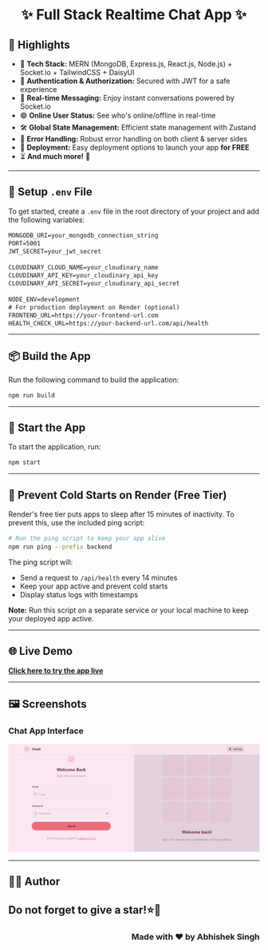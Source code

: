 <div align="center">
<h1>✨ Full Stack Realtime Chat App ✨</h1>
</div>

## **🚀 Highlights**  

- 🌟 **Tech Stack:** MERN (MongoDB, Express.js, React.js, Node.js) + Socket.io + TailwindCSS + DaisyUI  
- 🔐 **Authentication & Authorization:** Secured with JWT for a safe experience  
- 💬 **Real-time Messaging:** Enjoy instant conversations powered by Socket.io  
- 🟢 **Online User Status:** See who's online/offline in real-time  
- 🛠 **Global State Management:** Efficient state management with Zustand  
- 🐞 **Error Handling:** Robust error handling on both client & server sides  
- 🚀 **Deployment:** Easy deployment options to launch your app **for FREE**  
- ⏳ **And much more!** 🎉  

---

## **🔧 Setup `.env` File**  

To get started, create a `.env` file in the root directory of your project and add the following variables:  

```env
MONGODB_URI=your_mongodb_connection_string
PORT=5001
JWT_SECRET=your_jwt_secret

CLOUDINARY_CLOUD_NAME=your_cloudinary_name
CLOUDINARY_API_KEY=your_cloudinary_api_key
CLOUDINARY_API_SECRET=your_cloudinary_api_secret

NODE_ENV=development
# For production deployment on Render (optional)
FRONTEND_URL=https://your-frontend-url.com
HEALTH_CHECK_URL=https://your-backend-url.com/api/health
```

---

## **📦 Build the App**  

Run the following command to build the application:  

```bash
npm run build
```

---

## **🚀 Start the App**  

To start the application, run:  

```bash
npm start
```

---

## **🔄 Prevent Cold Starts on Render (Free Tier)**

Render's free tier puts apps to sleep after 15 minutes of inactivity. To prevent this, use the included ping script:

```bash
# Run the ping script to keep your app alive
npm run ping --prefix backend
```

The ping script will:
- Send a request to `/api/health` every 14 minutes
- Keep your app active and prevent cold starts
- Display status logs with timestamps

**Note:** Run this script on a separate service or your local machine to keep your deployed app active.

---

## **🌐 Live Demo**  
[**Click here to try the app live**](https://chatx-oyba.onrender.com/login)

---

## **🖼️ Screenshots**

### Chat App Interface
![Chat App UI Screenshot](https://github.com/singhabhishek98/ChatX/blob/main/UI)

---

## **👨‍💻 Author**  
<h2> Do not forget to give a star!⭐🤗 </h2>
<div align="right">
  <h3>Made with ❤️ by Abhishek Singh</h3>

